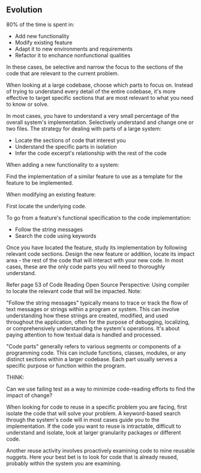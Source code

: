 ## Evolution

80% of the time is spent in:

- Add new functionality
- Modify existing feature
- Adapt it to new environments and requirements
- Refactor it to enchance nonfunctional qualities

In these cases, be selective and narrow the focus to the sections of the code that are relevant to the current problem.

When looking at a large codebase, choose which parts to focus on. Instead of trying to understand every detail of the entire codebase, it's more effective to target specific sections that are most relevant to what you need to know or solve. 

In most cases, you have to understand a very small percentage of the overall system's implementation. Selectively understand and change one or two files. The strategy for dealing with parts of a large system:

- Locate the sections of code that interest you
- Understand the specific parts in isolation
- Infer the code excerpt's relationship with the rest of the code

When adding a new functionality to a system:

Find the implementation of a similar feature to use as a template for the feature to be implemented.

When modifying an existing feature:

First locate the underlying code.

To go from a feature's functional specification to the code implementation:

- Follow the string messages
- Search the code using keywords

Once you have located the feature, study its implementation by following relevant code sections. Design the new feature or addition, locate its impact area - the rest of the code that will interact with your new code. In most cases, these are the only code parts you will need to thoroughly understand.

Refer page 53 of Code Reading Open Source Perspective: Using compiler to locate the relevant code that will be impacted. Note:

"Follow the string messages" typically means to trace or track the flow of text messages or strings within a program or system. This can involve understanding how these strings are created, modified, and used throughout the application, often for the purpose of debugging, localizing, or comprehensively understanding the system's operations. It's about paying attention to how textual data is handled and processed.

"Code parts" generally refers to various segments or components of a programming code. This can include functions, classes, modules, or any distinct sections within a larger codebase. Each part usually serves a specific purpose or function within the program. 

THINK:

Can we use failing test as a way to minimize code-reading efforts to find the impact of change?

When looking for code to reuse in a specific problem you are facing, first isolate the code that will solve your problem. A keyword-based search through the system's code will in most cases guide you to the implementation. If the code you want to reuse is intractable, difficult to understand and isolate, look at larger granularity packages or different code.

Another reuse activity involves proactively examining code to mine reusable nuggets. Here your best bet is to look for code that is already reused, probably within the system you are examining.

